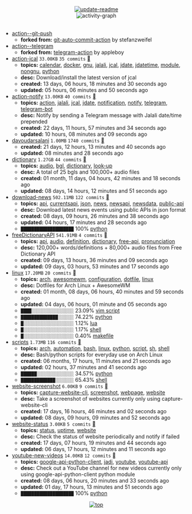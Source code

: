 <div align="center">
<a href="https://github.com/davoudarsalani/davoudarsalani/actions/workflows/update-readme.yml">
<img alt="update-readme" src="https://github.com/davoudarsalani/davoudarsalani/actions/workflows/update-readme.yml/badge.svg">
</a>
</div>
<div align="center">
<img alt="activity-graph" src="https://activity-graph.herokuapp.com/graph?username=davoudarsalani&custom_title=Joined%2002%20years,%2008%20months,%2018%20days,%2015%20hours,%2047%20minutes%20and%2041%20seconds%20ago&hide_border=true&bg_color=000000&color=1793D1&line=ffffff"></div>
<br>

* [action--git-push](https://github.com/davoudarsalani/action--git-push)
	+ __forked from:__ [git-auto-commit-action](https://github.com/stefanzweifel/git-auto-commit-action) by stefanzweifel
* [action--telegram](https://github.com/davoudarsalani/action--telegram)
	+ __forked from:__ [telegram-action](https://github.com/appleboy/telegram-action) by appleboy
* [action-jcal](https://github.com/davoudarsalani/action-jcal) `33.00KB` `35 commits` [](https://api.github.com/repos/davoudarsalani/action-jcal/zipball)
	+ __topics:__ [calendar](https://github.com/topics/calendar), [docker](https://github.com/topics/docker), [gnu](https://github.com/topics/gnu), [jalali](https://github.com/topics/jalali), [jcal](https://github.com/topics/jcal), [jdate](https://github.com/topics/jdate), [jdatetime](https://github.com/topics/jdatetime), [module](https://github.com/topics/module), [nongnu](https://github.com/topics/nongnu), [python](https://github.com/topics/python)
	+ __desc:__ Download/install the latest version of jcal
	+ __created:__ 13 days, 06 hours, 18 minutes and 30 seconds ago
	+ __updated:__ 05 hours, 06 minutes and 50 seconds ago
* [action-notify](https://github.com/davoudarsalani/action-notify) `13.00KB` `40 commits` [](https://api.github.com/repos/davoudarsalani/action-notify/zipball)
	+ __topics:__ [action](https://github.com/topics/action), [jalali](https://github.com/topics/jalali), [jcal](https://github.com/topics/jcal), [jdate](https://github.com/topics/jdate), [notification](https://github.com/topics/notification), [notify](https://github.com/topics/notify), [telegram](https://github.com/topics/telegram), [telegram-bot](https://github.com/topics/telegram-bot)
	+ __desc:__ Notify by sending a Telegram message with Jalali date/time prepended
	+ __created:__ 22 days, 11 hours, 57 minutes and 34 seconds ago
	+ __updated:__ 10 hours, 08 minutes and 09 seconds ago
* [davoudarsalani](https://github.com/davoudarsalani/davoudarsalani) `1.00MB` `1740 commits` [](https://api.github.com/repos/davoudarsalani/davoudarsalani/zipball)
	+ __created:__ 21 days, 12 hours, 13 minutes and 40 seconds ago
	+ __updated:__ 08 minutes and 28 seconds ago
* [dictionary](https://github.com/davoudarsalani/dictionary) `1.27GB` `44 commits` [](https://api.github.com/repos/davoudarsalani/dictionary/zipball)
	+ __topics:__ [audio](https://github.com/topics/audio), [bgl](https://github.com/topics/bgl), [dictionary](https://github.com/topics/dictionary), [look-up](https://github.com/topics/look-up)
	+ __desc:__ A total of 25 bgls and 100,000+ audio files
	+ __created:__ 01 month, 11 days, 04 hours, 42 minutes and 18 seconds ago
	+ __updated:__ 08 days, 14 hours, 12 minutes and 51 seconds ago
* [download-news](https://github.com/davoudarsalani/download-news) `502.11MB` `122 commits` [](https://api.github.com/repos/davoudarsalani/download-news/zipball)
	+ __topics:__ [api](https://github.com/topics/api), [currentsapi](https://github.com/topics/currentsapi), [json](https://github.com/topics/json), [news](https://github.com/topics/news), [newsapi](https://github.com/topics/newsapi), [newsdata](https://github.com/topics/newsdata), [public-api](https://github.com/topics/public-api)
	+ __desc:__ Download latest news events using public APIs in json format
	+ __created:__ 08 days, 09 hours, 26 minutes and 38 seconds ago
	+ __updated:__ 04 hours, 17 minutes and 28 seconds ago
	+ `████████████████████`  100% [python](https://github.com/topics/python)
* [freeDictionaryAPI](https://github.com/davoudarsalani/freeDictionaryAPI) `541.91MB` `4 commits` [](https://api.github.com/repos/davoudarsalani/freeDictionaryAPI/zipball)
	+ __topics:__ [api](https://github.com/topics/api), [audio](https://github.com/topics/audio), [definition](https://github.com/topics/definition), [dictionary](https://github.com/topics/dictionary), [free-api](https://github.com/topics/free-api), [pronunciation](https://github.com/topics/pronunciation)
	+ __desc:__ 120,000+ words/definitions + 80,000+ audio files from Free Dictionary API
	+ __created:__ 09 days, 13 hours, 36 minutes and 09 seconds ago
	+ __updated:__ 09 days, 03 hours, 53 minutes and 17 seconds ago
* [linux](https://github.com/davoudarsalani/linux) `17.20MB` `20 commits` [](https://api.github.com/repos/davoudarsalani/linux/zipball)
	+ __topics:__ [arch](https://github.com/topics/arch), [awesomewm](https://github.com/topics/awesomewm), [configuration](https://github.com/topics/configuration), [dotfile](https://github.com/topics/dotfile), [linux](https://github.com/topics/linux)
	+ __desc:__ Dotfiles for Arch Linux + AwesomeWM
	+ __created:__ 01 month, 08 days, 06 hours, 40 minutes and 59 seconds ago
	+ __updated:__ 04 days, 06 hours, 01 minute and 05 seconds ago
	+ `████░░░░░░░░░░░░░░░░`  23.09% [vim script](https://github.com/topics/vim%20script)
	+ `██████████████░░░░░░`  74.22% [python](https://github.com/topics/python)
	+ `█░░░░░░░░░░░░░░░░░░░`  1.12% [lua](https://github.com/topics/lua)
	+ `█░░░░░░░░░░░░░░░░░░░`  1.17% [shell](https://github.com/topics/shell)
	+ `█░░░░░░░░░░░░░░░░░░░`  0.40% [makefile](https://github.com/topics/makefile)
* [scripts](https://github.com/davoudarsalani/scripts) `1.73MB` `116 commits` [](https://api.github.com/repos/davoudarsalani/scripts/zipball)
	+ __topics:__ [arch](https://github.com/topics/arch), [automation](https://github.com/topics/automation), [bash](https://github.com/topics/bash), [linux](https://github.com/topics/linux), [python](https://github.com/topics/python), [script](https://github.com/topics/script), [sh](https://github.com/topics/sh), [shell](https://github.com/topics/shell)
	+ __desc:__ Bash/python scripts for everyday use on Arch Linux
	+ __created:__ 06 months, 17 hours, 11 minutes and 21 seconds ago
	+ __updated:__ 02 hours, 37 minutes and 41 seconds ago
	+ `██████░░░░░░░░░░░░░░`  34.57% [python](https://github.com/topics/python)
	+ `█████████████░░░░░░░`  65.43% [shell](https://github.com/topics/shell)
* [website-screenshot](https://github.com/davoudarsalani/website-screenshot) `6.00KB` `9 commits` [](https://api.github.com/repos/davoudarsalani/website-screenshot/zipball)
	+ __topics:__ [capture-website-cli](https://github.com/topics/capture-website-cli), [screenshot](https://github.com/topics/screenshot), [webpage](https://github.com/topics/webpage), [website](https://github.com/topics/website)
	+ __desc:__ Take a screenshot of websites currently only using capture-website-cli
	+ __created:__ 17 days, 16 hours, 46 minutes and 02 seconds ago
	+ __updated:__ 08 days, 09 hours, 09 minutes and 52 seconds ago
* [website-status](https://github.com/davoudarsalani/website-status) `3.00KB` `5 commits` [](https://api.github.com/repos/davoudarsalani/website-status/zipball)
	+ __topics:__ [status](https://github.com/topics/status), [uptime](https://github.com/topics/uptime), [website](https://github.com/topics/website)
	+ __desc:__ Check the status of website periodically and notify if failed
	+ __created:__ 17 days, 07 hours, 19 minutes and 44 seconds ago
	+ __updated:__ 06 days, 17 hours, 12 minutes and 11 seconds ago
* [youtube-new-videos](https://github.com/davoudarsalani/youtube-new-videos) `14.00KB` `12 commits` [](https://api.github.com/repos/davoudarsalani/youtube-new-videos/zipball)
	+ __topics:__ [google-api-python-client](https://github.com/topics/google-api-python-client), [jadi](https://github.com/topics/jadi), [youtube](https://github.com/topics/youtube), [youtube-api](https://github.com/topics/youtube-api)
	+ __desc:__ Check out a YouTube channel for new videos currently only using google-api-python-client python module
	+ __created:__ 08 days, 06 hours, 20 minutes and 33 seconds ago
	+ __updated:__ 01 day, 17 hours, 13 minutes and 51 seconds ago
	+ `████████████████████`  100% [python](https://github.com/topics/python)
<div align="center">
<a href='https://github.com/davoudarsalani/davoudarsalani#readme'>
<img alt='top' src='https://img.shields.io/badge/TOP-grey'>
</a>
</div>
